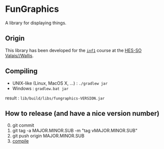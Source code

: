 # FunGraphics
A library for displaying things.

## Origin
This library has been developed for the [`inf1`](https://inf1.begincoding.net) course at the [HES-SO Valais//Wallis](https://www.hevs.ch).

## Compiling
* UNIX-like (Linux, MacOS X, ...) : ```./gradlew jar```
* Windows : ```gradlew.bat jar```

result : `lib/build/libs/fungraphics-VERSION.jar`

## How to release (and have a nice version number)
0. git commit
0. git tag -a MAJOR.MINOR.SUB -m "tag vMAJOR.MINOR.SUB"
0. git push origin MAJOR.MINOR.SUB
0. [compile](#Compiling)
